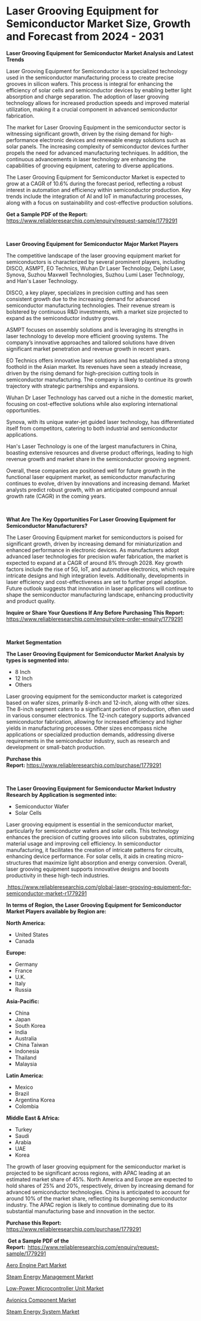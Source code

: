 <p><h1>Laser Grooving Equipment for Semiconductor Market Size, Growth and Forecast from 2024 - 2031</h1></p><p><strong>Laser Grooving Equipment for Semiconductor Market Analysis and Latest Trends</strong></p>
<p><p>Laser Grooving Equipment for Semiconductor is a specialized technology used in the semiconductor manufacturing process to create precise grooves in silicon wafers. This process is integral for enhancing the efficiency of solar cells and semiconductor devices by enabling better light absorption and charge separation. The adoption of laser grooving technology allows for increased production speeds and improved material utilization, making it a crucial component in advanced semiconductor fabrication.</p><p>The market for Laser Grooving Equipment in the semiconductor sector is witnessing significant growth, driven by the rising demand for high-performance electronic devices and renewable energy solutions such as solar panels. The increasing complexity of semiconductor devices further propels the need for advanced manufacturing techniques. In addition, the continuous advancements in laser technology are enhancing the capabilities of grooving equipment, catering to diverse applications.</p><p>The Laser Grooving Equipment for Semiconductor Market is expected to grow at a CAGR of 10.6% during the forecast period, reflecting a robust interest in automation and efficiency within semiconductor production. Key trends include the integration of AI and IoT in manufacturing processes, along with a focus on sustainability and cost-effective production solutions.</p></p>
<p><strong>Get a Sample PDF of the Report:&nbsp;</strong> <a href="https://www.reliableresearchiq.com/enquiry/request-sample/1779291?utm_campaign=1546&utm_medium=2&utm_source=Github&utm_content=ia&utm_term=13102024&utm_id=laser-grooving-equipment-for-semiconductor">https://www.reliableresearchiq.com/enquiry/request-sample/1779291</a></p>
<p>&nbsp;</p>
<p><strong>Laser Grooving Equipment for Semiconductor Major Market Players</strong></p>
<p><p>The competitive landscape of the laser grooving equipment market for semiconductors is characterized by several prominent players, including DISCO, ASMPT, EO Technics, Wuhan Dr Laser Technology, Delphi Laser, Synova, Suzhou Maxwell Technologies, Suzhou Lumi Laser Technology, and Han's Laser Technology. </p><p>DISCO, a key player, specializes in precision cutting and has seen consistent growth due to the increasing demand for advanced semiconductor manufacturing technologies. Their revenue stream is bolstered by continuous R&D investments, with a market size projected to expand as the semiconductor industry grows.</p><p>ASMPT focuses on assembly solutions and is leveraging its strengths in laser technology to develop more efficient grooving systems. The company’s innovative approaches and tailored solutions have driven significant market penetration and revenue growth in recent years.</p><p>EO Technics offers innovative laser solutions and has established a strong foothold in the Asian market. Its revenues have seen a steady increase, driven by the rising demand for high-precision cutting tools in semiconductor manufacturing. The company is likely to continue its growth trajectory with strategic partnerships and expansions.</p><p>Wuhan Dr Laser Technology has carved out a niche in the domestic market, focusing on cost-effective solutions while also exploring international opportunities. </p><p>Synova, with its unique water-jet guided laser technology, has differentiated itself from competitors, catering to both industrial and semiconductor applications.</p><p>Han's Laser Technology is one of the largest manufacturers in China, boasting extensive resources and diverse product offerings, leading to high revenue growth and market share in the semiconductor grooving segment.</p><p>Overall, these companies are positioned well for future growth in the functional laser equipment market, as semiconductor manufacturing continues to evolve, driven by innovations and increasing demand. Market analysts predict robust growth, with an anticipated compound annual growth rate (CAGR) in the coming years.</p></p>
<p>&nbsp;</p>
<p><strong>What Are The Key Opportunities For Laser Grooving Equipment for Semiconductor Manufacturers?</strong></p>
<p><p>The Laser Grooving Equipment market for semiconductors is poised for significant growth, driven by increasing demand for miniaturization and enhanced performance in electronic devices. As manufacturers adopt advanced laser technologies for precision wafer fabrication, the market is expected to expand at a CAGR of around 8% through 2028. Key growth factors include the rise of 5G, IoT, and automotive electronics, which require intricate designs and high integration levels. Additionally, developments in laser efficiency and cost-effectiveness are set to further propel adoption. Future outlook suggests that innovation in laser applications will continue to shape the semiconductor manufacturing landscape, enhancing productivity and product quality.</p></p>
<p><strong>Inquire or Share Your Questions If Any Before Purchasing This Report:</strong> <a href="https://www.reliableresearchiq.com/enquiry/pre-order-enquiry/1779291?utm_campaign=1546&utm_medium=2&utm_source=Github&utm_content=ia&utm_term=13102024&utm_id=laser-grooving-equipment-for-semiconductor">https://www.reliableresearchiq.com/enquiry/pre-order-enquiry/1779291</a></p>
<p>&nbsp;</p>
<p><strong>Market Segmentation</strong></p>
<p><strong>The Laser Grooving Equipment for Semiconductor Market Analysis by types is segmented into:</strong></p>
<p><ul><li>8 Inch</li><li>12 Inch</li><li>Others</li></ul></p>
<p><p>Laser grooving equipment for the semiconductor market is categorized based on wafer sizes, primarily 8-inch and 12-inch, along with other sizes. The 8-inch segment caters to a significant portion of production, often used in various consumer electronics. The 12-inch category supports advanced semiconductor fabrication, allowing for increased efficiency and higher yields in manufacturing processes. Other sizes encompass niche applications or specialized production demands, addressing diverse requirements in the semiconductor industry, such as research and development or small-batch production.</p></p>
<p><strong>Purchase this Report:&nbsp;</strong><a href="https://www.reliableresearchiq.com/purchase/1779291?utm_campaign=1546&utm_medium=2&utm_source=Github&utm_content=ia&utm_term=13102024&utm_id=laser-grooving-equipment-for-semiconductor">https://www.reliableresearchiq.com/purchase/1779291</a></p>
<p>&nbsp;</p>
<p><strong>The Laser Grooving Equipment for Semiconductor Market Industry Research by Application is segmented into:</strong></p>
<p><ul><li>Semiconductor Wafer</li><li>Solar Cells</li></ul></p>
<p><p>Laser grooving equipment is essential in the semiconductor market, particularly for semiconductor wafers and solar cells. This technology enhances the precision of cutting grooves into silicon substrates, optimizing material usage and improving cell efficiency. In semiconductor manufacturing, it facilitates the creation of intricate patterns for circuits, enhancing device performance. For solar cells, it aids in creating micro-structures that maximize light absorption and energy conversion. Overall, laser grooving equipment supports innovative designs and boosts productivity in these high-tech industries.</p></p>
<p><a href="https://www.reliableresearchiq.com/global-laser-grooving-equipment-for-semiconductor-market-r1779291?utm_campaign=1546&utm_medium=2&utm_source=Github&utm_content=ia&utm_term=13102024&utm_id=laser-grooving-equipment-for-semiconductor">&nbsp;https://www.reliableresearchiq.com/global-laser-grooving-equipment-for-semiconductor-market-r1779291</a></p>
<p><strong>In terms of Region, the Laser Grooving Equipment for Semiconductor Market Players available by Region are:</strong></p>
<p>
    <p> <strong> North America: </strong>
        <ul>
            <li>United States</li>
            <li>Canada</li>
        </ul>
        </p> 
    <p> <strong> Europe: </strong>
        <ul>
            <li>Germany</li>
            <li>France</li>
            <li>U.K.</li>
            <li>Italy</li>
            <li>Russia</li>
        </ul>
        </p> 
    <p> <strong> Asia-Pacific: </strong>
        <ul>
            <li>China</li>
            <li>Japan</li>
            <li>South Korea</li>
            <li>India</li>
            <li>Australia</li>
            <li>China Taiwan</li>
            <li>Indonesia</li>
            <li>Thailand</li>
            <li>Malaysia</li>
        </ul>
        </p> 
    <p> <strong> Latin America: </strong>
        <ul>
            <li>Mexico</li>
            <li>Brazil</li>
            <li>Argentina Korea</li>
            <li>Colombia</li>
        </ul>
        </p> 
    <p> <strong> Middle East & Africa: </strong>
        <ul>
            <li>Turkey</li>
            <li>Saudi</li>
            <li>Arabia</li>
            <li>UAE</li>
            <li>Korea</li>
        </ul>
    </p>
    </p>
<p><p>The growth of laser grooving equipment for the semiconductor market is projected to be significant across regions, with APAC leading at an estimated market share of 45%. North America and Europe are expected to hold shares of 25% and 20%, respectively, driven by increasing demand for advanced semiconductor technologies. China is anticipated to account for around 10% of the market share, reflecting its burgeoning semiconductor industry. The APAC region is likely to continue dominating due to its substantial manufacturing base and innovation in the sector.</p></p>
<p><strong>Purchase this Report: </strong><a href="https://www.reliableresearchiq.com/purchase/1779291?utm_campaign=1546&utm_medium=2&utm_source=Github&utm_content=ia&utm_term=13102024&utm_id=laser-grooving-equipment-for-semiconductor">https://www.reliableresearchiq.com/purchase/1779291</a></p>
<p>&nbsp;<strong>Get a Sample PDF of the Report:&nbsp;&nbsp;</strong><a href="https://www.reliableresearchiq.com/enquiry/request-sample/1779291?utm_campaign=1546&utm_medium=2&utm_source=Github&utm_content=ia&utm_term=13102024&utm_id=laser-grooving-equipment-for-semiconductor">https://www.reliableresearchiq.com/enquiry/request-sample/1779291</a></p>
<p><strong></strong></p>
<p><p><a href="https://www.linkedin.com/pulse/charting-future-comprehensive-analysis-global-aero-engine-z3cbf?utm_campaign=1546&utm_medium=2&utm_source=Github&utm_content=ia&utm_term=13102024&utm_id=laser-grooving-equipment-for-semiconductor">Aero Engine Part Market</a></p><p><a href="https://www.linkedin.com/pulse/steam-energy-management-market-trends-focusing-insight-forecast-hq3nf?utm_campaign=1546&utm_medium=2&utm_source=Github&utm_content=ia&utm_term=13102024&utm_id=laser-grooving-equipment-for-semiconductor">Steam Energy Management Market</a></p><p><a href="https://www.linkedin.com/pulse/global-low-power-microcontroller-unit-market-status-2024-a4dnf?utm_campaign=1546&utm_medium=2&utm_source=Github&utm_content=ia&utm_term=13102024&utm_id=laser-grooving-equipment-for-semiconductor">Low-Power Microcontroller Unit Market</a></p><p><a href="https://www.linkedin.com/pulse/avionics-component-market-analysis-product-segmentation-regional-xfqrf?utm_campaign=1546&utm_medium=2&utm_source=Github&utm_content=ia&utm_term=13102024&utm_id=laser-grooving-equipment-for-semiconductor">Avionics Component Market</a></p><p><a href="https://www.linkedin.com/pulse/steam-energy-system-market-matrix-applications-petroleum-chemical-vxwuf?utm_campaign=1546&utm_medium=2&utm_source=Github&utm_content=ia&utm_term=13102024&utm_id=laser-grooving-equipment-for-semiconductor">Steam Energy System Market</a></p></p>